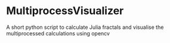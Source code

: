 # MultiprocessVisualizer
A short python script to calculate Julia fractals and visualise the multiprocessed calculations using opencv
